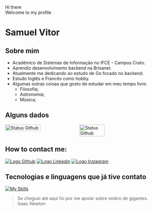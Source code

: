 Hi there  
Welcome to my profile

# Samuel Vitor

## Sobre mim

- Acadêmico de Sistemas de Informação no IFCE - Campus Crato.
- Aprendiz desenvolvimento backend na Brisanet.
- Atualmente me dedicando ao estudo de Go focado no backend.
- Estudo Inglês e Francês como hobby.
- Algumas outras coisas que gosto de estudar em meu tempo livre:
  - Filosofia;
  - Astronomia;
  - Música;

## Alguns dados
<div style="display:flex;"> 
<img src="https://github-readme-streak-stats.herokuapp.com/?user=thesamuelvitor&theme=dark&hide_border=true" alt="Status Github" width="47.5%">
<img src="https://github-readme-stats.vercel.app/api/top-langs/?username=thesamuelvitor&layout=compact&theme=dark&hide_border=true" alt="Status Github" width="40%">
</div>

## How to contact me:

[![Logo Github](https://skillicons.dev/icons?i=github)](https://github.com/TheSamuelVitor)
[![Logo Linkedin](https://skillicons.dev/icons?i=linkedin)](https://www.linkedin.com/in/samuel-vitor-b07566202/)
[![Logo Instagram](https://skillicons.dev/icons?i=instagram)](https://www.linkedin.com/in/samuel-vitor-b07566202/)

## Tecnologias e linguagens que já tive contato

[![My Skills](https://skillicons.dev/icons?i=go,react,angular,c,cpp,js,html,css,git,postgres,python,vscode,linux,nodejs)](https://skillicons.dev)


> Se cheguei até aqui foi por me apoiar sobre ombro de gigantes.  
> Isaac Newton
